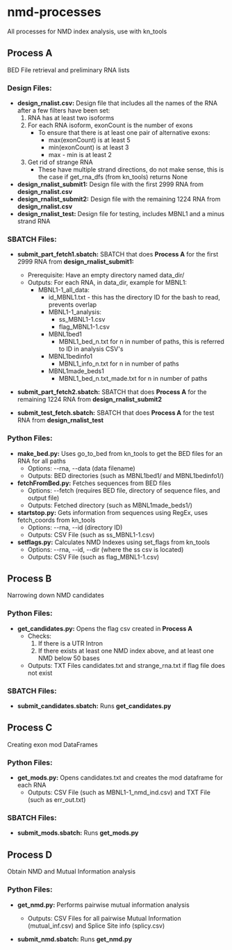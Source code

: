 # nmd-processes
All processes for NMD index analysis, use with kn_tools
## Process A
BED File retrieval and preliminary RNA lists
### Design Files:
* **design_rnalist.csv:** Design file that includes all the names of the RNA after a few filters have been set:
	1. RNA has at least two isoforms
	2. For each RNA isoform, exonCount is the number of exons
		* To ensure that there is at least one pair of alternative exons:
			* max(exonCount) is at least 5
			* min(exonCount) is at least 3
			* max - min is at least 2
	3. Get rid of strange RNA
		* These have multiple strand directions, do not make sense, this is the case if get_rna_dfs (from kn_tools) returns None
* **design_rnalist_submit1:** Design file with the first 2999 RNA from **design_rnalist.csv**
* **design_rnalist_submit2:** Design file with the remaining 1224 RNA from **design_rnalist.csv**
* **design_rnalist_test:** Design file for testing, includes MBNL1 and a minus strand RNA

### SBATCH Files:
* **submit_part_fetch1.sbatch:** SBATCH that does **Process A** for the first 2999 RNA from **design_rnalist_submit1:**
	* Prerequisite: Have an empty directory named data_dir/
	* Outputs: For each RNA, in data_dir, example for MBNL1:
		* MBNL1-1_all_data:
			* id_MBNL1.txt - this has the directory ID for the bash to read, prevents overlap
			* MBNL1-1_analysis:
				* ss_MBNL1-1.csv
				* flag_MBNL1-1.csv
			* MBNL1bed1
				* MBNL1_bed_n.txt for n in number of paths, this is referred to ID in analysis CSV's
			* MBNL1bedinfo1
				* MBNL1_info_n.txt for n in number of paths
			* MBNL1made_beds1
				* MBNL1_bed_n.txt_made.txt for n in number of paths

* **submit_part_fetch2.sbatch:** SBATCH that does **Process A** for the remaining 1224 RNA from **design_rnalist_submit2**
* **submit_test_fetch.sbatch:** SBATCH that does **Process A** for the test RNA from **design_rnalist_test**

### Python Files:
* **make_bed.py:** Uses go_to_bed from kn_tools to get the BED files for an RNA for all paths
	* Options: --rna, --data (data filename)
	* Outputs: BED directories (such as MBNL1bed1/ and MBNL1bedinfo1/)
* **fetchFromBed.py:** Fetches sequences from BED files
	* Options: --fetch (requires BED file, directory of sequence files, and output file)
	* Outputs: Fetched directory (such as MBNL1made_beds1/)
* **startstop.py:** Gets information from sequences using RegEx, uses fetch_coords from kn_tools
	* Options: --rna, --id (directory ID)
	* Outputs: CSV File (such as ss_MBNL1-1.csv)
* **setflags.py:** Calculates NMD Indexes using set_flags from kn_tools
	* Options: --rna, --id, --dir (where the ss csv is located)
	* Outputs: CSV File (such as flag_MBNL1-1.csv)

## Process B
Narrowing down NMD candidates

### Python Files:
* **get_candidates.py:** Opens the flag csv created in **Process A**
	* Checks:
		1. If there is a UTR Intron
		2. If there exists at least one NMD index above, and at least one NMD below 50 bases
	* Outputs: TXT Files candidates.txt and strange_rna.txt if flag file does not exist

### SBATCH Files:
* **submit_candidates.sbatch:** Runs **get_candidates.py**

## Process C
Creating exon mod DataFrames

### Python Files:
* **get_mods.py:** Opens candidates.txt and creates the mod dataframe for each RNA
	* Outputs: CSV File (such as MBNL1-1_nmd_ind.csv) and TXT File (such as err_out.txt)

### SBATCH Files:
* **submit_mods.sbatch:** Runs **get_mods.py**

## Process D
Obtain NMD and Mutual Information analysis

### Python Files:
* **get_nmd.py:** Performs pairwise mutual information analysis
	* Outputs: CSV Files for all pairwise Mutual Information (mutual_inf.csv) and Splice Site info (splicy.csv)

* **submit_nmd.sbatch:** Runs **get_nmd.py**


